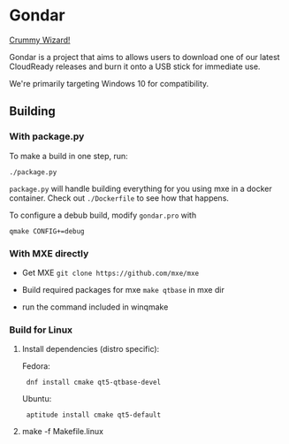 # Gondar
[Crummy Wizard!](https://www.youtube.com/watch?v=1TVjEGqJoMg)

Gondar is a project that aims to allows users to download one of our latest
CloudReady releases and burn it onto a USB stick for immediate use.

We're primarily targeting Windows 10 for compatibility.

## Building
### With package.py
To make a build in one step, run:
```
./package.py
```
`package.py` will handle building everything for you using mxe in a docker
container.  Check out `./Dockerfile` to see how that happens.
    
To configure a debub build, modify `gondar.pro` with 

```
qmake CONFIG+=debug
```

### With MXE directly

* Get MXE `git clone https://github.com/mxe/mxe`

* Build required packages for mxe `make qtbase` in mxe dir

* run the command included in winqmake

### Build for Linux

1. Install dependencies (distro specific):

    Fedora:
    
        dnf install cmake qt5-qtbase-devel

    Ubuntu:

        aptitude install cmake qt5-default

2. make -f Makefile.linux
